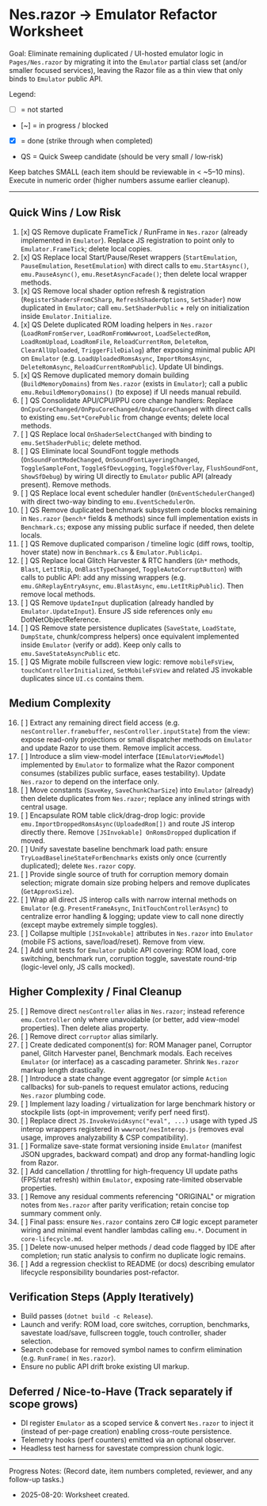 # Nes.razor → Emulator Refactor Worksheet

Goal: Eliminate remaining duplicated / UI-hosted emulator logic in `Pages/Nes.razor` by migrating it into the `Emulator` partial class set (and/or smaller focused services), leaving the Razor file as a thin view that only binds to `Emulator` public API.

Legend:
- [ ] = not started
- [~] = in progress / blocked
- [x] = done (strike through when completed)
- QS = Quick Sweep candidate (should be very small / low‑risk)

Keep batches SMALL (each item should be reviewable in < ~5–10 mins). Execute in numeric order (higher numbers assume earlier cleanup).

---
## Quick Wins / Low Risk
1. [x] QS Remove duplicate FrameTick / RunFrame in `Nes.razor` (already implemented in `Emulator`). Replace JS registration to point only to `Emulator.FrameTick`; delete local copies.
2. [x] QS Replace local Start/Pause/Reset wrappers (`StartEmulation`, `PauseEmulation`, `ResetEmulation`) with direct calls to `emu.StartAsync()`, `emu.PauseAsync()`, `emu.ResetAsyncFacade()`; then delete local wrapper methods.
3. [x] QS Remove local shader option refresh & registration (`RegisterShadersFromCSharp`, `RefreshShaderOptions`, `SetShader`) now duplicated in `Emulator`; call `emu.SetShaderPublic` + rely on initialization inside `Emulator.Initialize`.
4. [x] QS Delete duplicated ROM loading helpers in `Nes.razor` (`LoadRomFromServer`, `LoadRomFromWwwroot`, `LoadSelectedRom`, `LoadRomUpload`, `LoadRomFile`, `ReloadCurrentRom`, `DeleteRom`, `ClearAllUploaded`, `TriggerFileDialog`) after exposing minimal public API on `Emulator` (e.g. `LoadUploadedRomsAsync`, `ImportRomsAsync`, `DeleteRomAsync`, `ReloadCurrentRomPublic`). Update UI bindings.
5. [x] QS Remove duplicated memory domain building (`BuildMemoryDomains`) from `Nes.razor` (exists in `Emulator`); call a public `emu.RebuildMemoryDomains()` (to expose) if UI needs manual rebuild.
6. [ ] QS Consolidate APU/CPU/PPU core change handlers: Replace `OnCpuCoreChanged/OnPpuCoreChanged/OnApuCoreChanged` with direct calls to existing `emu.Set*CorePublic` from change events; delete local methods.
7. [ ] QS Replace local `OnShaderSelectChanged` with binding to `emu.SetShaderPublic`; delete method.
8. [ ] QS Eliminate local SoundFont toggle methods (`OnSoundFontModeChanged`, `OnSoundFontLayeringChanged`, `ToggleSampleFont`, `ToggleSfDevLogging`, `ToggleSfOverlay`, `FlushSoundFont`, `ShowSfDebug`) by wiring UI directly to `Emulator` public API (already present). Remove methods.
9. [ ] QS Replace local event scheduler handler (`OnEventSchedulerChanged`) with direct two-way binding to `emu.EventSchedulerOn`.
10. [ ] QS Remove duplicated benchmark subsystem code blocks remaining in `Nes.razor` (`bench*` fields & methods) since full implementation exists in `Benchmark.cs`; expose any missing public surface if needed, then delete locals.
11. [ ] QS Remove duplicated comparison / timeline logic (diff rows, tooltip, hover state) now in `Benchmark.cs` & `Emulator.PublicApi`.
12. [ ] QS Replace local Glitch Harvester & RTC handlers (`Gh*` methods, `Blast`, `LetItRip`, `OnBlastTypeChanged`, `ToggleAutoCorruptButton`) with calls to public API: add any missing wrappers (e.g. `emu.GhReplayEntryAsync`, `emu.BlastAsync`, `emu.LetItRipPublic`). Then remove local methods.
13. [ ] QS Remove `UpdateInput` duplication (already handled by `Emulator.UpdateInput`). Ensure JS side references only `emu` DotNetObjectReference.
14. [ ] QS Remove state persistence duplicates (`SaveState`, `LoadState`, `DumpState`, chunk/compress helpers) once equivalent implemented inside `Emulator` (verify or add). Keep only calls to `emu.SaveStateAsyncPublic` etc.
15. [ ] QS Migrate mobile fullscreen view logic: remove `mobileFsView`, `touchControllerInitialized`, `SetMobileFsView` and related JS invokable duplicates since `UI.cs` contains them.

## Medium Complexity
16. [ ] Extract any remaining direct field access (e.g. `nesController.framebuffer`, `nesController.inputState`) from the view: expose read-only projections or small dispatcher methods on `Emulator` and update Razor to use them. Remove implicit access.
17. [ ] Introduce a slim view-model interface (`IEmulatorViewModel`) implemented by `Emulator` to formalize what the Razor component consumes (stabilizes public surface, eases testability). Update `Nes.razor` to depend on the interface only.
18. [ ] Move constants (`SaveKey`, `SaveChunkCharSize`) into `Emulator` (already) then delete duplicates from `Nes.razor`; replace any inlined strings with central usage.
19. [ ] Encapsulate ROM table click/drag-drop logic: provide `emu.ImportDroppedRomsAsync(UploadedRom[])` and route JS interop directly there. Remove `[JSInvokable] OnRomsDropped` duplication if moved.
20. [ ] Unify savestate baseline benchmark load path: ensure `TryLoadBaselineStateForBenchmarks` exists only once (currently duplicated); delete `Nes.razor` copy.
21. [ ] Provide single source of truth for corruption memory domain selection; migrate domain size probing helpers and remove duplicates (`GetApproxSize`).
22. [ ] Wrap all direct JS interop calls with narrow internal methods on `Emulator` (e.g. `PresentFrameAsync`, `InitTouchControllerAsync`) to centralize error handling & logging; update view to call none directly (except maybe extremely simple toggles).
23. [ ] Collapse multiple `[JSInvokable]` attributes in `Nes.razor` into `Emulator` (mobile FS actions, save/load/reset). Remove from view.
24. [ ] Add unit tests for `Emulator` public API covering: ROM load, core switching, benchmark run, corruption toggle, savestate round-trip (logic-level only, JS calls mocked).

## Higher Complexity / Final Cleanup
25. [ ] Remove direct `nesController` alias in `Nes.razor`; instead reference `emu.Controller` only where unavoidable (or better, add view-model properties). Then delete alias property.
26. [ ] Remove direct `corruptor` alias similarly.
27. [ ] Create dedicated component(s) for: ROM Manager panel, Corruptor panel, Glitch Harvester panel, Benchmark modals. Each receives `Emulator` (or interface) as a cascading parameter. Shrink `Nes.razor` markup length drastically.
28. [ ] Introduce a state change event aggregator (or simple `Action` callbacks) for sub-panels to request emulator actions, reducing `Nes.razor` plumbing code.
29. [ ] Implement lazy loading / virtualization for large benchmark history or stockpile lists (opt-in improvement; verify perf need first).
30. [ ] Replace direct `JS.InvokeVoidAsync("eval", ...)` usage with typed JS interop wrappers registered in `wwwroot/nesInterop.js` (removes eval usage, improves analyzability & CSP compatibility).
31. [ ] Formalize save-state format versioning inside `Emulator` (manifest JSON upgrades, backward compat) and drop any format-handling logic from Razor.
32. [ ] Add cancellation / throttling for high-frequency UI update paths (FPS/stat refresh) within `Emulator`, exposing rate-limited observable properties.
33. [ ] Remove any residual comments referencing "ORIGINAL" or migration notes from `Nes.razor` after parity verification; retain concise top summary comment only.
34. [ ] Final pass: ensure `Nes.razor` contains zero C# logic except parameter wiring and minimal event handler lambdas calling `emu.*`. Document in `core-lifecycle.md`.
35. [ ] Delete now-unused helper methods / dead code flagged by IDE after completion; run static analysis to confirm no duplicate logic remains.
36. [ ] Add a regression checklist to README (or docs) describing emulator lifecycle responsibility boundaries post-refactor.

## Verification Steps (Apply Iteratively)
- Build passes (`dotnet build -c Release`).
- Launch and verify: ROM load, core switches, corruption, benchmarks, savestate load/save, fullscreen toggle, touch controller, shader selection.
- Search codebase for removed symbol names to confirm elimination (e.g. `RunFrame(` in `Nes.razor`).
- Ensure no public API drift broke existing UI markup.

## Deferred / Nice-to-Have (Track separately if scope grows)
- DI register `Emulator` as a scoped service & convert `Nes.razor` to inject it (instead of per-page creation) enabling cross-route persistence.
- Telemetry hooks (perf counters) emitted via an optional observer.
- Headless test harness for savestate compression chunk logic.

---

Progress Notes:
(Record date, item numbers completed, reviewer, and any follow-up tasks.)

- 2025-08-20: Worksheet created.
